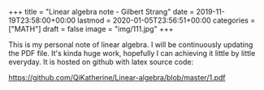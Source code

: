 +++
title = "Linear algebra note - Gilbert Strang"
date = 2019-11-19T23:58:00+00:00
lastmod = 2020-01-05T23:56:51+00:00
categories = ["MATH"]
draft = false
image = "img/111.jpg"
+++

This is my personal note of linear algebra. I will be continuously updating the
PDF file. It's kinda huge work, hopefully I can achieving it little by little
everyday. It is hosted on github with latex source code:

<https://github.com/QiKatherine/Linear-algebra/blob/master/1.pdf>

